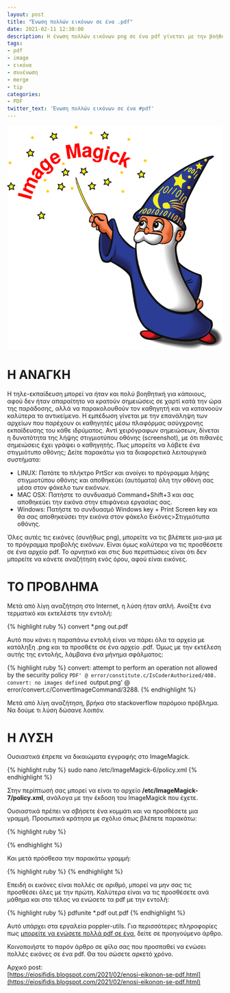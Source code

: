 ```yaml
---
layout: post
title: "Ένωση πολλών εικόνων σε ένα .pdf"
date: 2021-02-11 12:30:00
description: Η ένωση πολλών εικόνων png σε ένα pdf γίνεται με την βοήθεια μιας εντολής. Ποια είναι η αλλαγή στα δικαιώματα του ImageMagick για να το πετύχετε αυτό;
tags:
- pdf
- image
- εικόνα
- συνένωση
- merge
- tip
categories:
- PDF
twitter_text: 'Ένωση πολλών εικόνων σε ένα #pdf'
---
```


![ImageMagic](/post_images/imagemagic/imagemagic.png "ImageMagic")

# Η ΑΝΑΓΚΗ

Η τηλε-εκπαίδευση μπορεί να ήταν και πολύ βοηθητική για κάποιους, αφού δεν ήταν απαραίτητο να κρατούν σημειώσεις σε χαρτί κατά την ώρα της παράδοσης, αλλά να παρακολουθούν τον καθηγητή και να κατανοούν καλύτερα το αντικείμενο. Η εμπέδωση γίνεται με την επανάληψη των αρχείων που παρέχουν οι καθηγητές μέσω πλαφόρμας ασύγχρονης εκπαίδευσης του κάθε ιδρύματος. Αντί χειρόγραφων σημειώσεων, δίνεται η δυνατότητα της λήψης στιγμιοτύπου οθόνης (screenshot), με ότι πιθανές σημειώσεις έχει γράψει ο καθηγητής. Πως μπορείτε να λάβετε ένα στιγμιότυπο οθόνης; Δείτε παρακάτω για τα διαφορετικά λειτουργικά συστήματα:  

* LINUX: Πατάτε το πλήκτρο PrtScr και ανοίγει το πρόγραμμα λήψης στιγμιοτύπου οθόνης και αποθηκεύει (αυτόματα) όλη την οθόνη σας μέσα στον φάκελο των εικόνων.  
* MAC OSX: Πατήστε το συνδυασμό Command+Shift+3 και σας αποθηκεύει την εικόνα στην επιφάνεια εργασίας σας.  
* Windows: Πατήστε το συνδυασμό Windows key + Print Screen key και θα σας αποθηκεύσει την εικόνα στον φάκελο Εικόνες>Στιγμιότυπα οθόνης.  

Όλες αυτές τις εικόνες (συνήθως png), μπορείτε να τις βλέπετε μια-μια με το πρόγραμμα προβολής εικόνων. Είναι όμως καλύτερα να τις προσθέσετε σε ένα αρχείο pdf. Το αρνητικό και στις δυο περιπτώσεις είναι ότι δεν μπορείτε να κάνετε αναζήτηση ενός όρου, αφού είναι εικόνες.

# ΤΟ ΠΡΟΒΛΗΜΑ  

Μετά από λίγη αναζήτηση στο Internet, η λύση ήταν απλή. Ανοίξτε ένα τερματικό και εκτελέστε την εντολή:

{% highlight ruby %}
convert *.png out.pdf

Αυτό που κάνει η παραπάνω εντολή είναι να πάρει όλα τα αρχεία με κατάληξη .png και τα προσθέτε σε ένα αρχείο .pdf. Όμως με την εκτέλεση αυτής της εντολής, λάμβανα ένα μήνημα σφάλματος:

{% highlight ruby %}
convert: attempt to perform an operation not allowed by the security policy `PDF' @ error/constitute.c/IsCoderAuthorized/408. convert: no images defined `output.png' @ error/convert.c/ConvertImageCommand/3288.
{% endhighlight %}

Μετά από λίγη αναζήτηση, βρήκα στο stackoverflow παρόμοιο πρόβλημα. Να δούμε τι λύση δώσανε λοιπόν.

# Η ΛΥΣΗ  

Ουσιαστικά έπρεπε να δικαιώματα εγγραφής στο ImageMagick. 

{% highlight ruby %}
sudo nano /etc/ImageMagick-6/policy.xml 
{% endhighlight %}

Στην περίπτωσή σας μπορεί να είναι το αρχείο **/etc/ImageMagick-7/policy.xml**, ανάλογα με την έκδοση του ImageMagick που έχετε.

Ουσιαστικά πρέπει να σβήσετε ένα κομμάτι και να προσθέσετε μια γραμμή. Προσωπικά κράτησα με σχόλιο όπως βλέπετε παρακάτω:

{% highlight ruby %}
<!--
<policy domain="coder" rights="none" pattern="PS" />
<policy domain="coder" rights="none" pattern="PS2" />
<policy domain="coder" rights="none" pattern="PS3" />
<policy domain="coder" rights="none" pattern="EPS" />
<policy domain="coder" rights="none" pattern="PDF" />
<policy domain="coder" rights="none" pattern="XPS" />
-->
{% endhighlight %}

Και μετά πρόσθεσα την παρακάτω γραμμή:  

{% highlight ruby %}
<policy domain="module" rights="read|write" pattern="{PS,PS2,PS3,EPS,PDF,XPS}">
{% endhighlight %}

Επειδή οι εικόνες είναι πολλές σε αριθμό, μπορεί να μην σας τις προσθέσει όλες με την πρώτη. Καλύτερα είναι να τις προσθέσετε ανά μάθημα και στο τέλος να ενώσετε τα pdf με την εντολή:

{% highlight ruby %}
pdfunite *.pdf out.pdf
{% endhighlight %}

Αυτό υπάρχει στα εργαλεία poppler-utils. Για περισσότερες πληροφορίες πως [μπορείτε να ενώσετε πολλά pdf σε ένα](/2021-02-10-4-tropoi-gia-enosi-pollon-pdf-se-ena), δείτε σε προηγούμενο άρθρο.

Κοινοποιήστε το παρόν άρθρο σε φίλο σας που προσπαθεί να ενώσει πολλές εικόνες σε ένα pdf. Θα του σώσετε αρκετό χρόνο.

Αρχικό post:  
[https://eiosifidis.blogspot.com/2021/02/enosi-eikonon-se-pdf.html](https://eiosifidis.blogspot.com/2021/02/enosi-eikonon-se-pdf.html)
